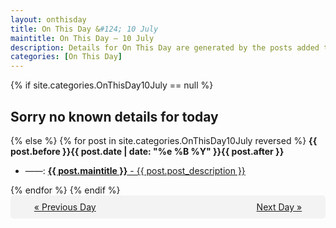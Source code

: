 ```yaml
---
layout: onthisday
title: On This Day &#124; 10 July
maintitle: On This Day — 10 July
description: Details for On This Day are generated by the posts added to the website so the content is subject to changes/updates over time.
categories: [On This Day]
---
```


{% if site.categories.OnThisDay10July == null %}
<h2>Sorry no known details for today</h2>
{% else %}
{% for post in site.categories.OnThisDay10July reversed %}
<strong>{{ post.before }}{{ post.date | date: "%e %B %Y" }}{{ post.after }}</strong>
<ul>
<li> ——: <a class="{{ post.class }}" href="{{ post.url }}"><strong>{{ post.maintitle }}</strong> - {{ post.post_description }}</a></li>
</ul>
{% endfor %}
{% endif %}
<br />
<div style="background-color: #f3f3f3; padding: 10px; border-radius: 5px; text-align: center; display: flex; justify-content: space-evenly;">
<a href="/onthisday/07/07-09">« Previous Day</a>
<span style="visibility:hidden;">[ Visit Leap Year February 29 ]</span>
<a href="/onthisday/07/07-11">Next Day »</a>
</div>
